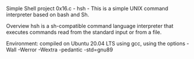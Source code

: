 Simple Shell project 0x16.c - hsh -
This is a simple UNIX command interpreter based on bash and Sh.

Overview
hsh is a sh-compatible command language interpreter that executes commands read
from the standard input or from a file.

Environment:
compiled on Ubuntu 20.04 LTS using gcc, using the options -Wall -Werror -Wextra -pedantic -std=gnu89
